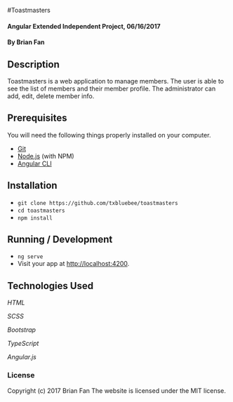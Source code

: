 #Toastmasters

#### Angular Extended Independent Project, 06/16/2017

#### By Brian Fan

## Description

Toastmasters is a web application to manage members. The user is able to see the list of members and their member profile. The administrator can add, edit, delete member info.

## Prerequisites

You will need the following things properly installed on your computer.
* [Git](https://git-scm.com/)
* [Node.js](https://nodejs.org/) (with NPM)
* [Angular CLI](https://cli.angular.io/)

## Installation

* `git clone https://github.com/txbluebee/toastmasters`
* `cd toastmasters`
* `npm install`

## Running / Development

* `ng serve`
* Visit your app at [http://localhost:4200](http://localhost:4200).

## Technologies Used

_HTML_

_SCSS_

_Bootstrap_

_TypeScript_

_Angular.js_

### License

Copyright (c) 2017 Brian Fan
The website is licensed under the MIT license.
